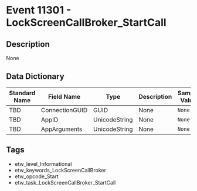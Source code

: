 # Event 11301 - LockScreenCallBroker_StartCall

## Description
None

## Data Dictionary
|Standard Name|Field Name|Type|Description|Sample Value|
|---|---|---|---|---|
|TBD|ConnectionGUID|GUID|None|`None`|
|TBD|AppID|UnicodeString|None|`None`|
|TBD|AppArguments|UnicodeString|None|`None`|

## Tags
* etw_level_Informational
* etw_keywords_LockScreenCallBroker
* etw_opcode_Start
* etw_task_LockScreenCallBroker_StartCall